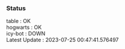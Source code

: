 ### Status


table : OK  
hogwarts : OK  
icy-bot : DOWN  
Latest Update : 2023-07-25 00:47:41.576497
